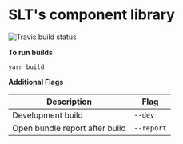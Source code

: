 # SLT's component library

![Travis build status](https://travis-ci.org/SurLaTable/slt-ui.svg?branch=master)

**To run builds**
```
yarn build
```
**Additional Flags**

|Description|Flag|
|----|----|
| Development build|`--dev`|
| Open bundle report after build|`--report`|


